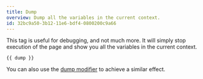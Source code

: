 ```yaml
---
title: Dump
overview: Dump all the variables in the current context.
id: 32bc9a50-3b12-11e6-bdf4-0800200c9a66
---
```


This tag is useful for debugging, and not much more. It will simply stop execution of the page and show you all the variables in the current context.

```
{{ dump }}
```

You can also use the [dump modifier](/modifiers/dump) to achieve a similar effect.
